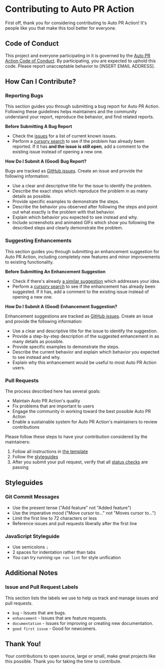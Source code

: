 # Contributing to Auto PR Action

First off, thank you for considering contributing to Auto PR Action! It's people like you that make this tool better for everyone.

## Code of Conduct

This project and everyone participating in it is governed by the [Auto PR Action Code of Conduct](CODE_OF_CONDUCT.md). By participating, you are expected to uphold this code. Please report unacceptable behavior to [INSERT EMAIL ADDRESS].

## How Can I Contribute?

### Reporting Bugs

This section guides you through submitting a bug report for Auto PR Action. Following these guidelines helps maintainers and the community understand your report, reproduce the behavior, and find related reports.

**Before Submitting A Bug Report**

* Check the [issues](https://github.com/yuri-val/auto-pr-action/issues) for a list of current known issues.
* Perform a [cursory search](https://github.com/search?q=+is%3Aissue+user%3Ayuri-val) to see if the problem has already been reported. If it has **and the issue is still open**, add a comment to the existing issue instead of opening a new one.

**How Do I Submit A (Good) Bug Report?**

Bugs are tracked as [GitHub issues](https://guides.github.com/features/issues/). Create an issue and provide the following information:

* Use a clear and descriptive title for the issue to identify the problem.
* Describe the exact steps which reproduce the problem in as many details as possible.
* Provide specific examples to demonstrate the steps.
* Describe the behavior you observed after following the steps and point out what exactly is the problem with that behavior.
* Explain which behavior you expected to see instead and why.
* Include screenshots and animated GIFs which show you following the described steps and clearly demonstrate the problem.

### Suggesting Enhancements

This section guides you through submitting an enhancement suggestion for Auto PR Action, including completely new features and minor improvements to existing functionality.

**Before Submitting An Enhancement Suggestion**

* Check if there's already [a similar suggestion](https://github.com/yuri-val/auto-pr-action/issues) which addresses your idea.
* Perform a [cursory search](https://github.com/search?q=+is%3Aissue+user%3Ayuri-val) to see if the enhancement has already been suggested. If it has, add a comment to the existing issue instead of opening a new one.

**How Do I Submit A (Good) Enhancement Suggestion?**

Enhancement suggestions are tracked as [GitHub issues](https://guides.github.com/features/issues/). Create an issue and provide the following information:

* Use a clear and descriptive title for the issue to identify the suggestion.
* Provide a step-by-step description of the suggested enhancement in as many details as possible.
* Provide specific examples to demonstrate the steps.
* Describe the current behavior and explain which behavior you expected to see instead and why.
* Explain why this enhancement would be useful to most Auto PR Action users.

### Pull Requests

The process described here has several goals:

- Maintain Auto PR Action's quality
- Fix problems that are important to users
- Engage the community in working toward the best possible Auto PR Action
- Enable a sustainable system for Auto PR Action's maintainers to review contributions

Please follow these steps to have your contribution considered by the maintainers:

1. Follow all instructions in [the template](PULL_REQUEST_TEMPLATE.md)
2. Follow the [styleguides](#styleguides)
3. After you submit your pull request, verify that all [status checks](https://help.github.com/articles/about-status-checks/) are passing

## Styleguides

### Git Commit Messages

* Use the present tense ("Add feature" not "Added feature")
* Use the imperative mood ("Move cursor to..." not "Moves cursor to...")
* Limit the first line to 72 characters or less
* Reference issues and pull requests liberally after the first line

### JavaScript Styleguide

* Use semicolons `;`
* 2 spaces for indentation rather than tabs
* You can try running `npm run lint` for style unification

## Additional Notes

### Issue and Pull Request Labels

This section lists the labels we use to help us track and manage issues and pull requests.

* `bug` - Issues that are bugs.
* `enhancement` - Issues that are feature requests.
* `documentation` - Issues for improving or creating new documentation.
* `good first issue` - Good for newcomers.

## Thank You!

Your contributions to open source, large or small, make great projects like this possible. Thank you for taking the time to contribute.
